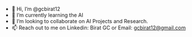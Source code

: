 - 👋 Hi, I’m @gcbirat12
- 🌱 I’m currently learning the AI
- 💞️ I’m looking to collaborate on AI Projects and Research.
- 📫 Reach out to me on Linkedin: Birat GC or Email: gcbirat12@gmail.com

<!---
gcbirat12/gcbirat12 is a ✨ special ✨ repository because its `README.md` (this file) appears on your GitHub profile.
You can click the Preview link to take a look at your changes.
--->
